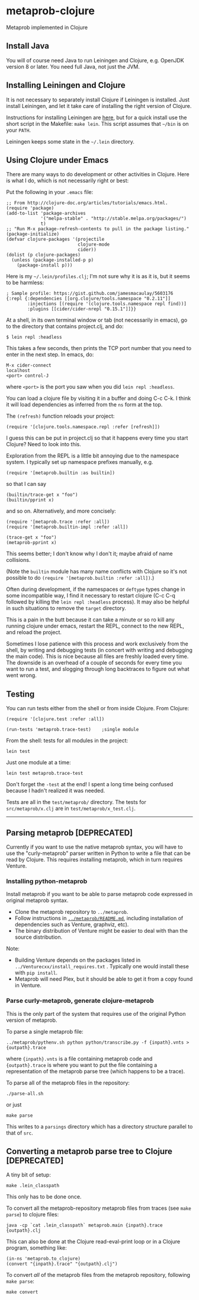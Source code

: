 # metaprob-clojure
Metaprob implemented in Clojure

## Install Java

You will of course need Java to run Leiningen and Clojure, e.g. OpenJDK
version 8 or later.  You need full Java, not just the JVM.

## Installing Leiningen and Clojure

It is not necessary to separately install Clojure if Leiningen is
installed.  Just install Leiningen, and let it take care of installing
the right version of Clojure.

Instructions for installing Leiningen are [here](https://leiningen.org/#install), 
but for a quick install use 
the short script in the Makefile: `make lein`.
This script assumes that `~/bin` is on your `PATH`.

Leiningen keeps some state in the `~/.lein` directory.

## Using Clojure under Emacs

There are many ways to do development or other activities in Clojure.
Here is what I do, which is not necessarily right or best:

Put the following in your `.emacs` file:

    ;; From http://clojure-doc.org/articles/tutorials/emacs.html.
    (require 'package)
    (add-to-list 'package-archives
                 '("melpa-stable" . "http://stable.melpa.org/packages/")
                 t)
    ;; "Run M-x package-refresh-contents to pull in the package listing."
    (package-initialize)
    (defvar clojure-packages '(projectile
                               clojure-mode
                               cider))
    (dolist (p clojure-packages)
      (unless (package-installed-p p)
        (package-install p)))

Here is my `~/.lein/profiles.clj`; I'm not sure why it is as it is,
but it seems to be harmless:

    ; Sample profile: https://gist.github.com/jamesmacaulay/5603176
    {:repl {:dependencies [[org.clojure/tools.namespace "0.2.11"]]
            :injections [(require '(clojure.tools.namespace repl find))]
            :plugins [[cider/cider-nrepl "0.15.1"]]}}

At a shell, in its own terminal window or tab (not necessarily in
emacs), go to the directory that contains project.clj, and do:

    $ lein repl :headless

This takes a few seconds, then prints the TCP port number that you
need to enter in the next step.  In emacs, do:

    M-x cider-connect
    localhost
    <port> control-J

where `<port>` is the port you saw when you did `lein repl :headless`.

You can load a clojure file by visiting it in a buffer and doing C-c
C-k.  I think it will load dependencies as inferred from the `ns` form
at the top.

The `(refresh)` function reloads your project:

    (require '[clojure.tools.namespace.repl :refer [refresh]])

I guess this can be put in project.clj so that it happens every time
you start Clojure?  Need to look into this.

Exploration from the REPL is a little bit annoying due to the
namespace system.  I typically set up namespace prefixes manually, e.g.

    (require '[metaprob.builtin :as builtin])

so that I can say

    (builtin/trace-get x "foo")
    (builtin/pprint x)

and so on.  Alternatively, and more concisely:

    (require '[metaprob.trace :refer :all])
    (require '[metaprob.builtin-impl :refer :all])

    (trace-get x "foo")
    (metaprob-pprint x)

This seems better; I don't know why I don't it; maybe afraid of name collisions.

(Note the `builtin` module has many name conflicts with Clojure so it's not possible
to do `(require '[metaprob.builtin :refer :all])`.)

Often during development, if the namespaces or `deftype` types change
in some incompatible way, I find it necessary to restart clojure (C-c
C-q followed by killing the `lein repl :headless` process).  It may
also be helpful in such situations to remove the `target` directory.

This is a pain in the butt because it can take a minute or so ro kill
any running clojure under emacs, restart the REPL, connect to the new
REPL, and reload the project.

Sometimes I lose patience with this process and work exclusively from
the shell, by writing and debugging tests (in concert with writing and
debugging the main code).  This is nice because all files are freshly
loaded every time.  The downside is an overhead of a couple of seconds
for every time you want to run a test, and slogging through long
backtraces to figure out what went wrong.

## Testing

You can run tests either from the shell or from inside Clojure.  From Clojure:

    (require '[clojure.test :refer :all])

    (run-tests 'metaprob.trace-test)    ;single module

From the shell: tests for all modules in the project:

    lein test

Just one module at a time:

    lein test metaprob.trace-test

Don't forget the `-test` at the end!  I spent a long time being
confused because I hadn't realized it was needed.

Tests are all in the `test/metaprob/` directory.  The tests for `src/metaprob/x.clj` are in 
`test/metaprob/x_test.clj`.

-----

## Parsing metaprob [DEPRECATED]

Currently if you want to use the native metaprob syntax, you will have
to use the "curly-metaprob" parser written in Python to write a file that can
be read by Clojure.  This requires installing metaprob, which in turn
requires Venture.

### Installing python-metaprob

Install metaprob if you want to be able to parse metaprob code expressed in
original metaprob syntax.

 * Clone the metaprob repository to `../metaprob`.
 * Follow instructions in [`../metaprob/README.md`](../metaprob/README.md), including 
   installation of dependencies such as Venture, graphviz, etc).
 * The binary distribution of Venture might be easier to deal with than the source distribution.

Note:

 * Building Venture depends on the packages listed in
   `../Venturecxx/install_requires.txt` .  Typically one would install these with `pip install`.
 * Metaprob will need Plex, but it should be able to get it from a copy
   found in Venture.


### Parse curly-metaprob, generate clojure-metaprob

This is the only part of the system that requires use of the original
Python version of metaprob.

To parse a single metaprob file:

    ../metaprob/pythenv.sh python python/transcribe.py -f {inpath}.vnts >{outpath}.trace

where `{inpath}.vnts` is a file containing metaprob code and
`{outpath}.trace` is where you want to put the file containing a representation 
of the metaprob parse tree (which happens to be a trace).

To parse all of the metaprob files in the repository:

    ./parse-all.sh   

or just

    make parse

This writes to a `parsings` directory which has a directory structure parallel to that of `src`.

## Converting a metaprob parse tree to Clojure [DEPRECATED]

A tiny bit of setup:

    make .lein_classpath

This only has to be done once.

To convert all the metaprob-repository metaprob files from traces (see
`make parse`) to clojure files:

    java -cp `cat .lein_classpath` metaprob.main {inpath}.trace {outpath}.clj

This can also be done at the Clojure read-eval-print loop or in a
Clojure program, something like:

    (in-ns 'metaprob.to_clojure)
    (convert "{inpath}.trace" "{outpath}.clj")

To convert *all* of the metaprob files from the metaprob repository, following `make parse`:

    make convert

